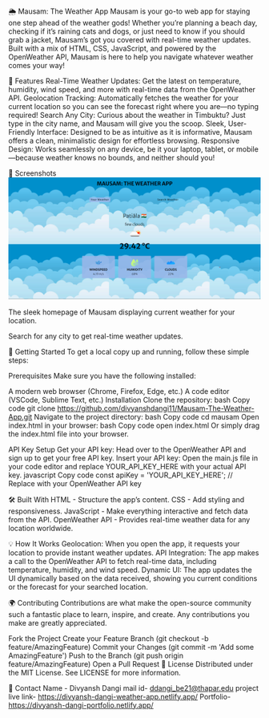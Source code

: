 🌦️ Mausam: The Weather App
Mausam is your go-to web app for staying one step ahead of the weather gods! Whether you’re planning a beach day, checking if it’s raining cats and dogs, or just need to know if you should grab a jacket, 
Mausam’s got you covered with real-time weather updates. Built with a mix of HTML, CSS, JavaScript, and powered by the OpenWeather API, Mausam is here to help you navigate whatever weather comes your way!

🎯 Features
Real-Time Weather Updates: Get the latest on temperature, humidity, wind speed, and more with real-time data from the OpenWeather API.
Geolocation Tracking: Automatically fetches the weather for your current location so you can see the forecast right where you are—no typing required!
Search Any City: Curious about the weather in Timbuktu? Just type in the city name, and Mausam will give you the scoop.
Sleek, User-Friendly Interface: Designed to be as intuitive as it is informative, Mausam offers a clean, minimalistic design for effortless browsing.
Responsive Design: Works seamlessly on any device, be it your laptop, tablet, or mobile—because weather knows no bounds, and neither should you!

📸 Screenshots
<img src="mausam.png" alt="Mausam App Screenshot" width="600"/>

The sleek homepage of Mausam displaying current weather for your location.

Search for any city to get real-time weather updates.

🚀 Getting Started
To get a local copy up and running, follow these simple steps:

Prerequisites
Make sure you have the following installed:

A modern web browser (Chrome, Firefox, Edge, etc.)
A code editor (VSCode, Sublime Text, etc.)
Installation
Clone the repository:
bash
Copy code
git clone https://github.com/divyanshdangi11/Mausam-The-Weather-App.git
Navigate to the project directory:
bash
Copy code
cd mausam
Open index.html in your browser:
bash
Copy code
open index.html
Or simply drag the index.html file into your browser.

API Key Setup
Get your API key: Head over to the OpenWeather API and sign up to get your free API key.
Insert your API key: Open the main.js file in your code editor and replace YOUR_API_KEY_HERE with your actual API key.
javascript
Copy code
const apiKey = 'YOUR_API_KEY_HERE'; // Replace with your OpenWeather API key

🛠️ Built With
HTML - Structure the app’s content.
CSS - Add styling and responsiveness.
JavaScript - Make everything interactive and fetch data from the API.
OpenWeather API - Provides real-time weather data for any location worldwide.

💡 How It Works
Geolocation: When you open the app, it requests your location to provide instant weather updates.
API Integration: The app makes a call to the OpenWeather API to fetch real-time data, including temperature, humidity, and wind speed.
Dynamic UI: The app updates the UI dynamically based on the data received, showing you current conditions or the forecast for your searched location.

🌍 Contributing
Contributions are what make the open-source community such a fantastic place to learn, inspire, and create. Any contributions you make are greatly appreciated.

Fork the Project
Create your Feature Branch (git checkout -b feature/AmazingFeature)
Commit your Changes (git commit -m 'Add some AmazingFeature')
Push to the Branch (git push origin feature/AmazingFeature)
Open a Pull Request
📜 License
Distributed under the MIT License. See LICENSE for more information.

📧 Contact
Name -  Divyansh Dangi
mail id- ddangi_be21@thapar.edu
project live link- https://divyansh-dangi-weather-app.netlify.app/
Portfolio- https://divyansh-dangi-portfolio.netlify.app/
